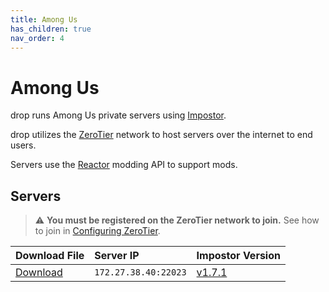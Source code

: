 ```yaml
---
title: Among Us
has_children: true
nav_order: 4
---
```


# Among Us
drop runs Among Us private servers using [Impostor](https://github.com/Impostor/Impostor).

drop utilizes the [ZeroTier](https://www.zerotier.com/) network to host servers over the internet to end users.

Servers use the [Reactor](https://github.com/NuclearPowered/Reactor) modding API to support mods.

## Servers
> ⚠ **You must be registered on the ZeroTier network to join.** See how to join in [Configuring ZeroTier](https://drop8k.github.io/docs/misc/zerotier.html).

| Download File                                                                                            | Server IP            | Impostor Version                                                   | 
| :------------------------------------------------------------------------------------------------------- | :------------------- | :----------------------------------------------------------------- |
| [Download](https://cdn.discordapp.com/attachments/971213997258969129/1003411601694662656/regionInfo.json)| `172.27.38.40:22023` | [v1.7.1](https://github.com/Impostor/Impostor/releases/tag/v1.7.1) | 
